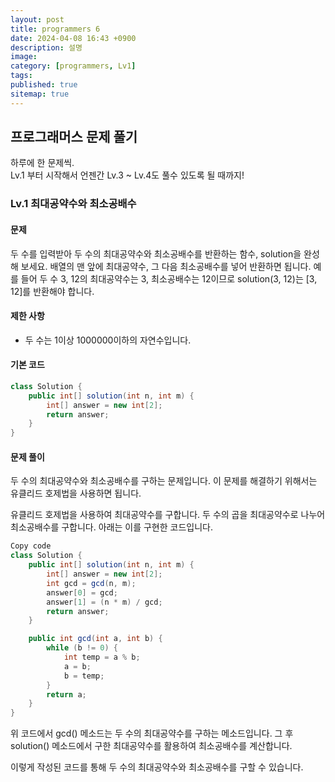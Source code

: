 ```yaml
---
layout: post
title: programmers 6
date: 2024-04-08 16:43 +0900
description: 설명
image:
category: [programmers, Lv1]
tags:
published: true
sitemap: true
---
```


## 프로그래머스 문제 풀기

하루에 한 문제씩.   
Lv.1 부터 시작해서 언젠간 Lv.3 ~ Lv.4도 풀수 있도록 될 때까지!

### Lv.1 최대공약수와 최소공배수

#### 문제
두 수를 입력받아 두 수의 최대공약수와 최소공배수를 반환하는 함수, solution을 완성해 보세요. 배열의 맨 앞에 최대공약수, 그 다음 최소공배수를 넣어 반환하면 됩니다. 예를 들어 두 수 3, 12의 최대공약수는 3, 최소공배수는 12이므로 solution(3, 12)는 [3, 12]를 반환해야 합니다. 

#### 제한 사항
- 두 수는 1이상 1000000이하의 자연수입니다.

#### 기본 코드
```java
class Solution {
    public int[] solution(int n, int m) {
        int[] answer = new int[2];
        return answer;
    }
}
````

#### 문제 풀이
두 수의 최대공약수와 최소공배수를 구하는 문제입니다. 이 문제를 해결하기 위해서는 유클리드 호제법을 사용하면 됩니다.

유클리드 호제법을 사용하여 최대공약수를 구합니다.
두 수의 곱을 최대공약수로 나누어 최소공배수를 구합니다.
아래는 이를 구현한 코드입니다.


````java
Copy code
class Solution {
    public int[] solution(int n, int m) {
        int[] answer = new int[2];
        int gcd = gcd(n, m);
        answer[0] = gcd;
        answer[1] = (n * m) / gcd;
        return answer;
    }

    public int gcd(int a, int b) {
        while (b != 0) {
            int temp = a % b;
            a = b;
            b = temp;
        }
        return a;
    }
}
````
위 코드에서 gcd() 메소드는 두 수의 최대공약수를 구하는 메소드입니다. 그 후 solution() 메소드에서 구한 최대공약수를 활용하여 최소공배수를 계산합니다.

이렇게 작성된 코드를 통해 두 수의 최대공약수와 최소공배수를 구할 수 있습니다.